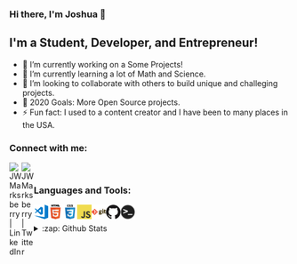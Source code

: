 ### Hi there, I'm Joshua 👋

<!--[![Twitter Follow](https://img.shields.io/twitter/follow/Jwmarksberry?color=1DA1F2&logo=twitter&style=for-the-badge)](https://twitter.com/intent/follow?original_referer=https%3A%2F%2Fgithub.com%2FJwmarksberry&screen_name=Jwmarksberry)-->

## I'm a Student, Developer, and Entrepreneur!

- 🔭 I’m currently working on a Some Projects!
- 🌱 I’m currently learning a lot of Math and Science.
- 👯 I’m looking to collaborate with others to build unique and challeging projects.
- 🥅 2020 Goals: More Open Source projects.
- ⚡ Fun fact: I used to a content creator and I have been to many places in the USA. 


### Connect with me:
[<img align="left" alt="JWMarksberry | LinkedIn" width="22px" src="https://cdn.jsdelivr.net/npm/simple-icons@v3/icons/linkedin.svg" />][linkedin]
[<img align="left" alt="JWMarksberry | Twitter" width="22px" src="https://cdn.jsdelivr.net/npm/simple-icons@v3/icons/twitter.svg" />][twitter]

<!--[<img align="left" alt="JWMarksberry | Instagram" width="22px" src="https://./npm/simple-icons@v3/icons/instagram.svg" />][instagram]-->

<br />

### Languages and Tools:

<img align="left" alt="Visual Studio Code" width="26px" src="https://raw.githubusercontent.com/github/explore/80688e429a7d4ef2fca1e82350fe8e3517d3494d/topics/visual-studio-code/visual-studio-code.png" />
<img align="left" alt="HTML5" width="26px" src="https://raw.githubusercontent.com/github/explore/80688e429a7d4ef2fca1e82350fe8e3517d3494d/topics/html/html.png" />
<img align="left" alt="CSS3" width="26px" src="https://raw.githubusercontent.com/github/explore/80688e429a7d4ef2fca1e82350fe8e3517d3494d/topics/css/css.png" />
<img align="left" alt="JavaScript" width="26px" src="https://raw.githubusercontent.com/github/explore/80688e429a7d4ef2fca1e82350fe8e3517d3494d/topics/javascript/javascript.png" />
<img align="left" alt="Git" width="26px" src="https://raw.githubusercontent.com/github/explore/80688e429a7d4ef2fca1e82350fe8e3517d3494d/topics/git/git.png" />
<img align="left" alt="GitHub" width="26px" src="https://raw.githubusercontent.com/github/explore/78df643247d429f6cc873026c0622819ad797942/topics/github/github.png" />
<img align="left" alt="Terminal" width="26px" src="https://raw.githubusercontent.com/github/explore/80688e429a7d4ef2fca1e82350fe8e3517d3494d/topics/terminal/terminal.png" />

<!--[<img align="left" alt="SQL" width="26px" src="https://raw.githubusercontent.com/github/explore/80688e429a7d4ef2fca1e82350fe8e3517d3494d/topics/sql/sql.png" />]-->
<!--[<img align="left" alt="MySQL" width="26px" src="https://raw.githubusercontent.com/github/explore/80688e429a7d4ef2fca1e82350fe8e3517d3494d/topics/mysql/mysql.png" />]-->

<br />
<br />


<!--<details>
<summary>:zap: Recent Github Activity</summary>
  
<!--START_SECTION:activity
1. 🗣 Commented on 
3. 💪 Opened PR
4. ❗️ Closed issue 

-->
<!--END_SECTION:activity-->

<!--</details>-->

<details>
  <summary>:zap: Github Stats</summary>

  <img align="left" alt="JoshuaMarksberry's Github Stats" src="https://github-readme-stats.codestackr.vercel.app/api?username=JoshuaMarksberry&show_icons=true&hide_border=true" />

</details>

 
[linkedin]: https://www.linkedin.com/in/joshua-marksberry-45825019b/
[twitter]: https://twitter.com/JWMarksberry
[website]: https://joshuamarksberry.github.io/Joshua_Portfolio/
<!---[youtube]:---> 
<!---[instagram]: ---> 
<!---[website]: ---> 

